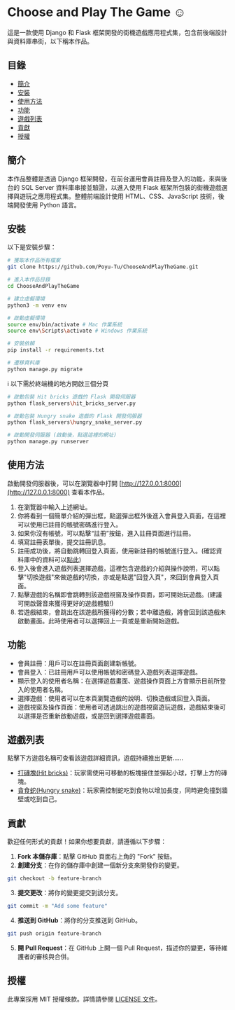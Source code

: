 # Choose and Play The Game ☺️

這是一款使用 Django 和 Flask 框架開發的街機遊戲應用程式集，包含前後端設計與資料庫串街，以下稱本作品。

## 目錄

- [簡介](#簡介)
- [安裝](#安裝)
- [使用方法](#使用方法)
- [功能](#功能)
- [遊戲列表](#遊戲列表)
- [貢獻](#貢獻)
- [授權](#授權)

## 簡介

本作品整體是透過 Django 框架開發，在前台運用會員註冊及登入的功能，來與後台的 SQL Server 資料庫串接並驗證，以進入使用 Flask 框架所包裝的街機遊戲選擇與遊玩之應用程式集。整體前端設計使用 HTML、CSS、JavaScript 技術，後端開發使用 Python 語言。

## 安裝

以下是安裝步驟：

```bash
# 獲取本作品所有檔案
git clone https://github.com/Poyu-Tu/ChooseAndPlayTheGame.git
```
```bash
# 進入本作品目錄
cd ChooseAndPlayTheGame
```
```bash
# 建立虛擬環境
python3 -m venv env
```
```bash
# 啟動虛擬環境
source env/bin/activate # Mac 作業系統
source env\Scripts\activate # Windows 作業系統
```
```bash
# 安裝依賴
pip install -r requirements.txt
```
```bash
# 遷移資料庫
python manage.py migrate
```
ℹ️ 以下需於終端機的地方開啟三個分頁
```bash
# 啟動包裝 Hit bricks 遊戲的 Flask 開發伺服器
python flask_servers\hit_bricks_server.py
```
```bash
# 啟動包裝 Hungry snake 遊戲的 Flask 開發伺服器
python flask_servers\hungry_snake_server.py
```
```bash
# 啟動開發伺服器 (啟動後，點選這裡的網址)
python manage.py runserver
```

## 使用方法

啟動開發伺服器後，可以在瀏覽器中打開 [http://127.0.0.1:8000](http://127.0.0.1:8000) 查看本作品。

1. 在瀏覽器中輸入上述網址。
2. 你將看到一個簡單介紹的彈出框，點選彈出框外後進入會員登入頁面，在這裡可以使用已註冊的帳號密碼進行登入。
3. 如果你沒有帳號，可以點擊“註冊”按鈕，進入註冊頁面進行註冊。
4. 填寫註冊表單後，提交註冊訊息。
5. 註冊成功後，將自動跳轉回登入頁面，使用新註冊的帳號進行登入。(確認資料庫中的資料可以[點此](HowToSearchDBdata.md))
6. 登入後會進入遊戲列表選擇遊戲，這裡包含遊戲的介紹與操作說明，可以點擊"切換遊戲"來做遊戲的切換，亦或是點選"回登入頁"，來回到會員登入頁面。
7. 點擊遊戲的名稱即會跳轉到該遊戲視窗及操作頁面，即可開始玩遊戲。(建議可開啟聲音來獲得更好的遊戲體驗!)
8. 若遊戲結束，會跳出在該遊戲所獲得的分數；若中離遊戲，將會回到該遊戲未啟動畫面。此時使用者可以選擇回上一頁或是重新開始遊戲。

## 功能

- 會員註冊：用戶可以在註冊頁面創建新帳號。
- 會員登入：已註冊用戶可以使用帳號和密碼登入遊戲列表選擇遊戲。
- 顯示登入的使用者名稱：在選擇遊戲畫面、遊戲操作頁面上方會顯示目前所登入的使用者名稱。
- 選擇遊戲：使用者可以在本頁瀏覽遊戲的說明、切換遊戲或回登入頁面。
- 遊戲視窗及操作頁面：使用者可透過跳出的遊戲視窗遊玩遊戲，遊戲結束後可以選擇是否重新啟動遊戲，或是回到選擇遊戲畫面。

## 遊戲列表

點擊下方遊戲名稱可查看該遊戲詳細資訊，遊戲持續推出更新......

- [打磚塊(Hit bricks)](Hit_bricks.md)：玩家需使用可移動的板塊接住並彈起小球，打擊上方的磚塊。
- [貪食蛇(Hungry snake)](Hungry_snake.md)：玩家需控制蛇吃到食物以增加長度，同時避免撞到牆壁或吃到自己。

## 貢獻

歡迎任何形式的貢獻！如果你想要貢獻，請遵循以下步驟：

1. **Fork 本儲存庫**：點擊 GitHub 頁面右上角的 "Fork" 按鈕。
2. **創建分支**：在你的儲存庫中創建一個新分支來開發你的變更。
```bash
git checkout -b feature-branch
```
3. **提交更改**：將你的變更提交到該分支。
```bash
git commit -m "Add some feature"
```
4. **推送到 GitHub**：將你的分支推送到 GitHub。
```bash
git push origin feature-branch
```
5. **開 Pull Request**：在 GitHub 上開一個 Pull Request，描述你的變更，等待維護者的審核與合併。

## 授權

此專案採用 MIT 授權條款。詳情請參閱 [LICENSE 文件](LICENSE)。